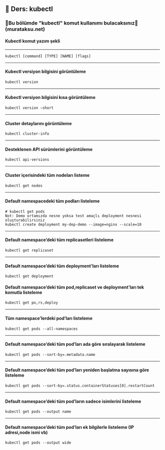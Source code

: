 ## 🧑 Ders: kubectl

### 📗Bu bölümde "kubectl" komut kullanımı bulacaksınız📗(murataksu.net)

#### Kubectl komut yazım şekli
***
```
kubectl [command] [TYPE] [NAME] [flags]
```
***
#### Kubectl versiyon bilgisini görüntüleme
```
kubectl version
```
***
#### Kubectl versiyon bilgisini kısa görüntüleme
```
kubectl version –short
```
***
#### Cluster detaylarını görüntüleme
```
kubectl cluster-info
```
***
#### Desteklenen API sürümlerini görüntüleme
```
kubectl api-versions
```
***
#### Cluster içerisindeki tüm nodeları listeme
```
kubectl get nodes
```
***
#### Default namespacedeki tüm podları listeleme
```
# kubectl get pods
Not: Demo ortamızda nesne yoksa test amaçlı deployment nesnesi oluşturabilirsiniz
kubectl create deployment my-dep-demo --image=nginx --scale=10
```
***
#### Default namespace’deki tüm replicasetleri listeleme
```
kubectl get replicaset
```
***
#### Default namespace’deki tüm deployment’ları listeleme
```
kubectl get deployment
```
#### Default namespace’deki tüm pod,replicaset ve deployment’ları tek komutla listeleme
```
kubectl get po,rs,deploy
```
***
#### Tüm namespace’lerdeki pod’ları listeleme
```
kubectl get pods --all-namespaces
```
***
#### Default namespace’deki tüm pod’ları ada göre sıralayarak listeleme
```
kubectl get pods --sort-by=.metadata.name
```
***
#### Default namespace’deki tüm pod’ları yeniden başlatma sayısına göre listeleme
```
kubectl get pods --sort-by=.status.containerStatuses[0].restartCount
```
***
#### Default namespace’deki tüm pod’ların sadece isimlerini listeleme
```
kubectl get pods --output name
```
***
#### Default namespace’deki tüm pod’ları ek bilgilerle listeleme (IP adresi,node ismi vb)
```
kubectl get pods --output wide
```
